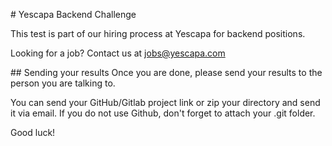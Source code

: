 # Yescapa Backend Challenge


This test is part of our hiring process at Yescapa for backend positions. 

Looking for a job? Contact us at jobs@yescapa.com

## Sending your results
Once you are done, please send your results to the person you are talking to. 

You can send your GitHub/Gitlab project link or zip your directory and send it via email.
If you do not use Github, don't forget to attach your .git folder.

Good luck!
